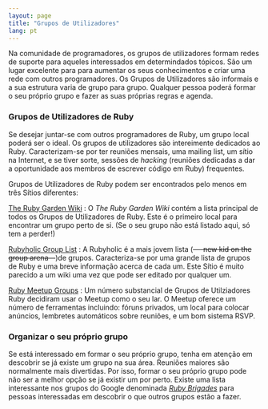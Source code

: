 ```yaml
---
layout: page
title: "Grupos de Utilizadores"
lang: pt
---
```


Na comunidade de programadores, os grupos de utilizadores formam redes
de suporte para aqueles interessados em determindados tópicos. São um
lugar excelente para para aumentar os seus conhecimentos e criar uma
rede com outros programadores. Os Grupos de Utilizadores são informais e
a sua estrutura varia de grupo para grupo. Qualquer pessoa poderá formar
o seu próprio grupo e fazer as suas próprias regras e agenda.

### Grupos de Utilizadores de Ruby

Se desejar juntar-se com outros programadores de Ruby, um grupo local
poderá ser o ideal. Os grupos de utilizadores são intereimente dedicados
ao Ruby. Caracterizam-se por ter reuniões mensais, uma mailing list, um
sítio na Internet, e se tiver sorte, sessões de *hacking* (reuniões
dedicadas a dar a oportunidade aos membros de escrever código em Ruby)
frequentes.

Grupos de Utilizadores de Ruby podem ser encontrados pelo menos em três
Sítios diferentes:

[The Ruby Garden Wiki][1]
: O *The Ruby Garden Wiki* contém a lista principal de todos os Grupos
  de Utilizadores de Ruby. Este é o primeiro local para encontrar um
  grupo perto de si. (Se o seu grupo não está listado aqui, só tem a
  perder!)

[Rubyholic Group List][2]
: A Rubyholic é a mais jovem lista (<del>—-new kid on the group
  arena</del>—)de grupos. Caracteriza-se por uma grande lista de grupos
  de Ruby e uma breve informação acerca de cada um. Este Sítio é muito
  parecido a um wiki uma vez que pode ser editado por qualquer um.

[Ruby Meetup Groups][3]
: Um número substancial de Grupos de Utilziadores Ruby decidiram usar o
  Meetup como o seu lar. O Meetup oferece um número de ferramentas
  incluindo: fóruns privados, um local para colocar anúncios, lembretes
  automáticos sobre reuniões, e um bom sistema RSVP.

### Organizar o seu próprio grupo

Se está interessado em formar o seu próprio grupo, tenha em atenção em
descobrir se já existe um grupo na sua área. Reuniões maiores são
normalmente mais divertidas. Por isso, formar o seu próprio grupo pode
não ser a melhor opção se já existir um por perto. Existe uma lista
interessante nos grupos do Google denominada [*Ruby Brigades*][4] para
pessoas interessadas em descobrir o que outros grupos estão a fazer.



[1]: http://wiki.rubygarden.org/Ruby/page/show/RubyUserGroups
[2]: http://www.rubyholic.com/
[3]: http://ruby.meetup.com
[4]: http://groups.google.com/group/Ruby-Brigades
